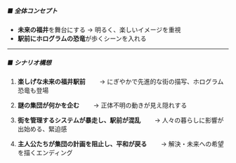 ##### ■ 全体コンセプト

* **未来の福井**を舞台にする
  → 明るく、楽しいイメージを重視
* **駅前にホログラムの恐竜**が歩くシーンを入れる

---

##### ■ シナリオ構想

1. **楽しげな未来の福井駅前**
   　　→ にぎやかで先進的な街の描写、ホログラム恐竜も登場

2. **謎の集団が何かを企む**
   　　→ 正体不明の動きが見え隠れする

3. **街を管理するシステムが暴走し、駅前が混乱**
   　　→ 人々の暮らしに影響が出始める、緊迫感

4. **主人公たちが集団の計画を阻止し、平和が戻る**
   　　→ 解決・未来への希望を描くエンディング